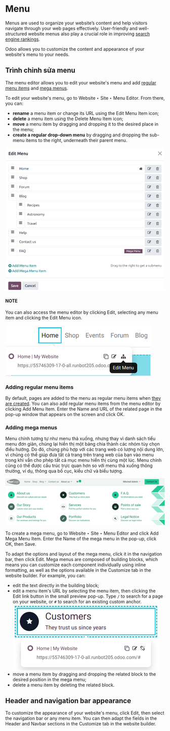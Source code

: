 # Menu

Menus are used to organize your website’s content and help visitors navigate through your web pages
effectively. User-friendly and well-structured website menus also play a crucial role in improving
[search engine rankings](seo.md).

Odoo allows you to customize the content and appearance of your website's menu to your needs.

## Trình chỉnh sửa menu

The menu editor allows you to edit your website's menu and add [regular menu items](#website-regular-menus) and [mega menus](#website-mega-menus).

To edit your website's menu, go to Website ‣ Site ‣ Menu Editor. From there,
you can:

- **rename** a menu item or change its URL using the Edit Menu Item icon;
- **delete** a menu item using the Delete Menu Item icon;
- **move** a menu item by dragging and dropping it to the desired place in the menu;
- **create a regular drop-down menu** by dragging and dropping the sub-menu items to the right,
  underneath their parent menu.

![Menu editor with sub-menus](../../../../_images/menu-editor.png)

#### NOTE
You can also access the menu editor by clicking Edit, selecting any menu item and
clicking the Edit Menu icon.

![Access the Menu editor while in Edit mode.](../../../../_images/edit-menu-icon.png)

<a id="website-regular-menus"></a>

### Adding regular menu items

By default, pages are added to the menu as regular menu items when [they are created](../pages.md). You can also add regular menu items from the menu editor by clicking Add
Menu Item. Enter the Name and URL of the related page in the pop-up window that appears
on the screen and click OK.

<a id="website-mega-menus"></a>

### Adding mega menus

Menu chính tương tự như menu thả xuống, nhưng thay vì danh sách tiểu menu đơn giản, chúng lại hiển thị một bảng chia thành các nhóm tùy chọn điều hướng. Do đó, chúng phù hợp với các trang web có lượng nội dung lớn, vì chúng có thể giúp đưa tất cả trang trên trang web của bạn vào menu trong khi vẫn cho phép tất cả mục menu hiển thị cùng một lúc. Menu chính cũng có thể được cấu trúc trực quan hơn so với menu thả xuống thông thường, ví dụ, thông qua bố cục, kiểu chữ và biểu tượng.

![Mega menu in the navigation bar.](../../../../_images/mega-menu.png)

To create a mega menu, go to Website ‣ Site ‣ Menu Editor and click
Add Mega Menu Item. Enter the Name of the mega menu in the pop-up, click
OK, then Save.

To adapt the options and layout of the mega menu, click it in the navigation bar, then click
Edit. Mega menus are composed of building blocks, which means you can customize each
component individually using inline formatting, as well as the options available in the
Customize tab in the website builder. For example, you can:

- edit the text directly in the building block;
- edit a menu item's URL by selecting the menu item, then clicking the Edit link button
  in the small preview pop-up. Type `/` to search for a page on your website, or `#` to search for
  an existing custom anchor.
  ![Edit a mega menu option.](../../../../_images/mega-menu-option.png)
- move a menu item by dragging and dropping the related block to the desired position in the mega
  menu;
- delete a menu item by deleting the related block.

## Header and navigation bar appearance

To customize the appearance of your website's menu, click Edit, then select the
navigation bar or any menu item. You can then adapt the fields in the Header and
Navbar sections in the Customize tab in the website builder.
